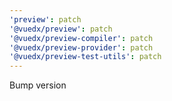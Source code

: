 ```yaml
---
'preview': patch
'@vuedx/preview': patch
'@vuedx/preview-compiler': patch
'@vuedx/preview-provider': patch
'@vuedx/preview-test-utils': patch
---
```


Bump version
